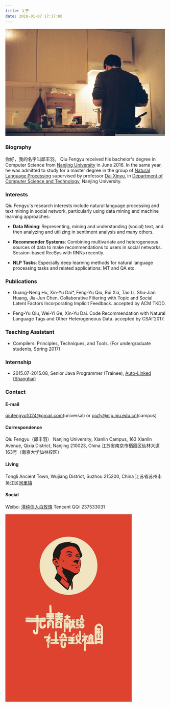 ```yaml
---
title: 关于
date: 2018-01-07 17:17:00
---
```



![](index/header.jpg)

### Biography
你好，我的名字叫邱丰羽。
Qiu Fengyu received his bachelor's degree in Computer Science from [Nanjing University](http://www.nju.edu.cn) in June 2016. In the same year, he was admitted to study for a master degree in the group of [Natural Language Processing](http://nlp.nju.edu.cn) supervised by professor [Dai Xinyu](http://cs.nju.edu.cn/daixinyu), in [Department of Computer Science and Technology](http://cs.nju.edu.cn), Nanjing University.

### Interests
Qiu Fengyu's research interests include natural language processing and text mining in social network, particularly using data mining and machine learning approaches:

* **Data Mining**: Representing, mining and understanding (social) text, and then analyzing and utilizing in sentiment analysis and many others.

* **Recommender Systems**: Combining multivariate and heterogeneous sources of data to make recommendations to users in social networks. Session-based RecSys with RNNs recently. 

* **NLP Tasks**: Especially deep learning methods for natural language processing tasks and related applications: MT and QA etc.

### Publications

* Guang-Neng Hu, Xin-Yu Dai*, Feng-Yu Qiu, Rui Xia, Tao Li, Shu-Jian Huang, Jia-Jun Chen. Collaborative Filtering with Topic and Social Latent Factors Incorporating Implicit Feedback. accepted by ACM TKDD.

* Feng-Yu Qiu, Wei-Yi Ge, Xin-Yu Dai. Code Recommendation with Natural Language Tags and Other Heterogeneous Data. accepted by CSAI'2017.

### Teaching Assistant
* Compilers: Principles, Techniques, and Tools. (For undergraduate students, Spring 2017)

### Internship
* 2015.07-2015.08, Senior Java Programmer (Trainee), [Auto-Linked (Shanghai)](http://www.auto-linked.cn/)

### Contact
#### E-mail
<a href="mailto:qiufengyu1024@gmail.com">qiufengyu1024@gmail.com</a>(universal) or <a href="mailto:qiufy@nlp.nju.edu.cn">qiufy@nlp.nju.edu.cn</a>(campus)
#### Correspondence
Qiu Fengyu（邱丰羽）
Nanjing University, Xianlin Campus, 163 Xianlin Avenue, Qixia District, Nanjing 210023, China
江苏省南京市栖霞区仙林大道163号（南京大学仙林校区）
#### Living
Tongli Ancient Town, Wujiang District, Suzhou 215200, China
江苏省苏州市吴江区[同里镇](http://baike.baidu.com/item/%E5%90%8C%E9%87%8C%E9%95%87/5401782)
#### Social
Weibo: <a href="http://weibo.com/237533031/home" target="_blank">清纯佳人白玫瑰</a>
Tencent QQ: 237533031

![](index/ending.jpg)
